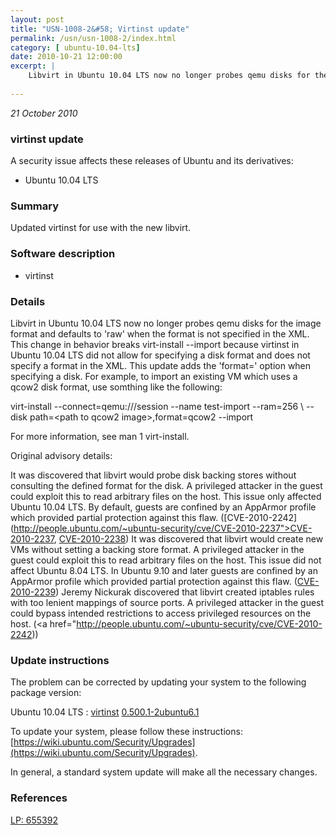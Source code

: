 ```yaml
---
layout: post
title: "USN-1008-2&#58; Virtinst update"
permalink: /usn/usn-1008-2/index.html
category: [ ubuntu-10.04-lts]
date: 2010-10-21 12:00:00
excerpt: |
    Libvirt in Ubuntu 10.04 LTS now no longer probes qemu disks for the image format and defaults to &#39;raw&#39; when the format is not specified in the XML. This change in behavior breaks virt-install --import because virtinst in Ubuntu 10.04 LTS did not allow for specifying a disk format and does not specify a format in the XML. This update adds the &#39;format=&#39; option when specifying a disk. For example, to import an existing VM which uses a qcow2 disk format, use somthing like the following:
    
--- 
```

 
 

*21 October 2010*

### virtinst update

A security issue affects these releases of Ubuntu and its derivatives:

* Ubuntu 10.04 LTS

### Summary

Updated virtinst for use with the new libvirt. 

### Software description

* virtinst 

### Details

Libvirt in Ubuntu 10.04 LTS now no longer probes qemu disks for the image format and defaults to &#39;raw&#39; when the format is not specified in the XML. This change in behavior breaks virt-install --import because virtinst in Ubuntu 10.04 LTS did not allow for specifying a disk format and does not specify a format in the XML. This update adds the &#39;format=&#39; option when specifying a disk. For example, to import an existing VM which uses a qcow2 disk format, use somthing like the following:

 virt-install --connect=qemu:///session --name test-import --ram=256 \ --disk path=&lt;path to qcow2 image&gt;,format=qcow2 --import

For more information, see man 1 virt-install.

Original advisory details:

 It was discovered that libvirt would probe disk backing stores without consulting the defined format for the disk. A privileged attacker in the guest could exploit this to read arbitrary files on the host. This issue only affected Ubuntu 10.04 LTS. By default, guests are confined by an AppArmor profile which provided partial protection against this flaw. ([CVE-2010-2242](http://people.ubuntu.com/~ubuntu-security/cve/CVE-2010-2237">CVE-2010-2237</a>, <a href="http://people.ubuntu.com/~ubuntu-security/cve/CVE-2010-2238">CVE-2010-2238</a>) It was discovered that libvirt would create new VMs without setting a backing store format. A privileged attacker in the guest could exploit this to read arbitrary files on the host. This issue did not affect Ubuntu 8.04 LTS. In Ubuntu 9.10 and later guests are confined by an AppArmor profile which provided partial protection against this flaw. (<a href="http://people.ubuntu.com/~ubuntu-security/cve/CVE-2010-2239">CVE-2010-2239</a>) Jeremy Nickurak discovered that libvirt created iptables rules with too lenient mappings of source ports. A privileged attacker in the guest could bypass intended restrictions to access privileged resources on the host. (<a href="http://people.ubuntu.com/~ubuntu-security/cve/CVE-2010-2242)) 

### Update instructions

The problem can be corrected by updating your system to the following package version:

Ubuntu 10.04 LTS
 : [virtinst](https://launchpad.net/ubuntu/+source/virtinst) <span> [0.500.1-2ubuntu6.1](https://launchpad.net/ubuntu/+source/virtinst/0.500.1-2ubuntu6.1) </span> 

To update your system, please follow these instructions: [https://wiki.ubuntu.com/Security/Upgrades](https://wiki.ubuntu.com/Security/Upgrades).

In general, a standard system update will make all the necessary changes. 

### References

 
 [LP: 655392](https://launchpad.net/bugs/655392)
 

